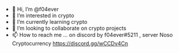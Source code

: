 - 👋 Hi, I’m @f04ever
- 👀 I’m interested in crypto
- 🌱 I’m currently learning crypto
- 💞️ I’m looking to collaborate on crypto projects
- 📫 How to reach me ... on discord by f04ever#5211 , server Noso Cryptocurrency https://discord.gg/wCCDv4Cn
